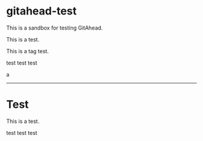# gitahead-test

This is a sandbox for testing GitAhead.

This is a test.

This is a tag test.

test test test

a

---

# Test

This is a test.

test test test

